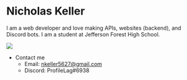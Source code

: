 # Nicholas Keller
I am a web developer and love making APIs, websites (backend), and Discord bots. I am a student at Jefferson Forest High School.

<img align="center" src="https://github-readme-stats.vercel.app/api?username=ProfileLag"/>

* Contact me
    * Email: nkeller5627@gmail.com
    * Discord: ProfileLag#6938
